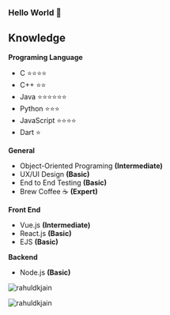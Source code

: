  ### Hello World 👋

## Knowledge
**Programing Language**
 - C           ⭐⭐⭐⭐
 - C++         ⭐⭐
 - Java        ⭐⭐⭐⭐⭐⭐
 - Python      ⭐⭐⭐
 - JavaScript  ⭐⭐⭐⭐
 - Dart        ⭐

**General**
 - Object-Oriented Programing **(Intermediate)**
 - UX/UI Design **(Basic)**
 - End to End Testing **(Basic)**
 - Brew Coffee ☕ **(Expert)**
 
**Front End**
 - Vue.js **(Intermediate)**
 - React.js **(Basic)**
 - EJS **(Basic)**

**Backend**
 - Node.js **(Basic)**


<p align="left">
<img src=https://github-readme-stats.vercel.app/api?username=11SF&show_icons=true&include_all_commits=true&count_private=true alt=rahuldkjain />
</p> 

<p align="left">
<img src=https://github-readme-stats.vercel.app/api/top-langs/?username=11SF&layout=compact&hide=Jupyter%20Notebook alt=rahuldkjain />
</p> 


<!--
**11SF/11SF** is a ✨ _special_ ✨ repository because its `README.md` (this file) appears on your GitHub profile.

Here are some ideas to get you started:

- 🔭 I’m currently working on ...
- 🌱 I’m currently learning ...
- 👯 I’m looking to collaborate on ...
- 🤔 I’m looking for help with ...
- 💬 Ask me about ...
- 📫 How to reach me: ...
- 😄 Pronouns: ...
- ⚡ Fun fact: ...
-->
